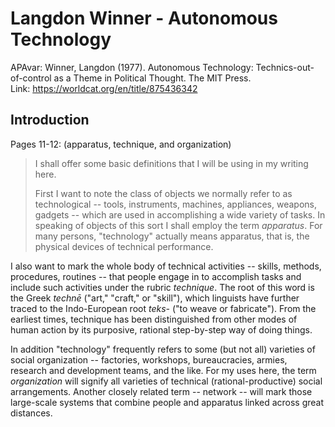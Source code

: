 
# Langdon Winner - Autonomous Technology

APAvar: Winner, Langdon (1977). Autonomous Technology: Technics-out-of-control as a Theme in Political Thought. The MIT Press.  
Link: <https://worldcat.org/en/title/875436342>

## Introduction

Pages 11-12: (apparatus, technique, and organization)

>I shall offer some basic definitions that I will be using in my writing here.
>
>First I want to note the class of objects we normally refer to as technological -- tools, instruments, machines, appliances, weapons, gadgets -- which are used in accomplishing a wide variety of tasks. In speaking of objects of this sort I shall employ the term *apparatus*. For many persons, "technology" actually means apparatus, that is, the physical devices of technical performance.
>
  I also want to mark the whole body of technical activities -- skills, methods, procedures, routines -- that people engage in to accomplish tasks and include such activities under the rubric *technique*. The root of this word is the Greek *technē* ("art," "craft," or "skill"), which linguists have further traced to the Indo-European root *teks-* ("to weave or fabricate"). From the earliest times, technique has been distinguished from other modes of human action by its purposive, rational step-by-step way of doing things.
  >
  In addition "technology" frequently refers to some (but not all) varieties of social organization -- factories, 
  workshops, bureaucracies, armies, research and development teams, and the like. For my uses here, the term *organization* will signify all varieties of technical (rational-productive) social arrangements. Another closely related term -- network -- will mark those large-scale systems that combine people and apparatus linked across great distances.
